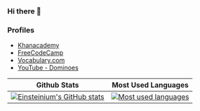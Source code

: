 ### Hi there 👋

<!--
**einsteinium299/einsteinium299** is a ✨ _special_ ✨ repository because its `README.md` (this file) appears on your GitHub profile.

Here are some ideas to get you started:

- 🔭 I’m currently working on ...
- 🌱 I’m currently learning ...
- 👯 I’m looking to collaborate on ...
- 🤔 I’m looking for help with ...
- 💬 Ask me about ...
- 📫 How to reach me: ...
- 😄 Pronouns: ...
- ⚡ Fun fact: ...
-->

### Profiles
- <a href="https://www.khanacademy.org/profile/ThisIsEinsteinium/">Khanacademy</a>
- <a href="https://www.freecodecamp.org/einsteinium">FreeCodeCamp</a>
- <a href="https://www.vocabulary.com/profiles/A1170J92PZZNAL">Vocabulary.com</a>
- <a href="https://www.youtube.com/channel/UCHBtLurEBGCWyQITZWumaLA">YouTube - Dominoes</a>


Github Stats               |  Most Used Languages                  
:-------------------------:|:-------------------------:
[![Einsteinium's GitHub stats](https://github-readme-stats.vercel.app/api?username=einsteinium299&count_private=true&include_all_commits=true)](https://github.com/einsteinium299/) | [![Most used languages](https://github-readme-stats.vercel.app/api/top-langs/?username=einsteinium299&count_private=true&include_all_commits=true)](https://github.com/einsteinium299/)
